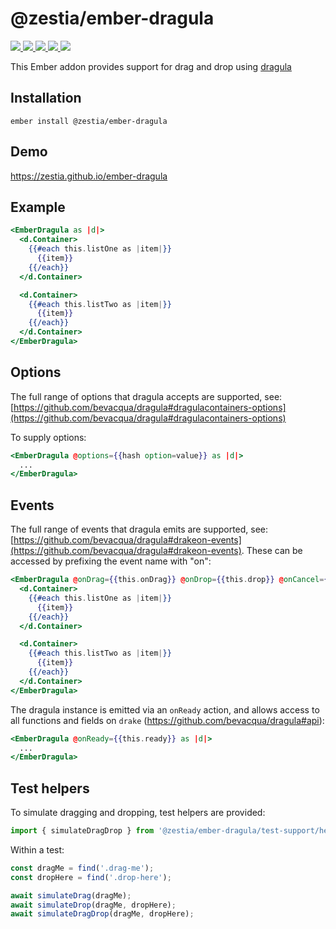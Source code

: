 # @zestia/ember-dragula

<p>
  <a href="http://travis-ci.org/zestia/ember-dragula">
    <img src="https://travis-ci.org/zestia/ember-dragula.svg?branch=master">
  </a>

  <a href="https://david-dm.org/zestia/ember-dragula#badge-embed">
    <img src="https://david-dm.org/zestia/ember-dragula.svg">
  </a>

  <a href="https://david-dm.org/zestia/ember-dragula#dev-badge-embed">
    <img src="https://david-dm.org/zestia/ember-dragula/dev-status.svg">
  </a>

  <a href="https://emberobserver.com/addons/@zestia/ember-dragula">
    <img src="https://emberobserver.com/badges/-zestia-ember-dragula.svg">
  </a>

  <img src="https://img.shields.io/badge/Ember-%3E%3D%203.16-brightgreen">
</p>

This Ember addon provides support for drag and drop using [dragula](https://bevacqua.github.io/dragula/)

## Installation

```
ember install @zestia/ember-dragula
```

## Demo

https://zestia.github.io/ember-dragula

## Example

```handlebars
<EmberDragula as |d|>
  <d.Container>
    {{#each this.listOne as |item|}}
      {{item}}
    {{/each}}
  </d.Container>

  <d.Container>
    {{#each this.listTwo as |item|}}
      {{item}}
    {{/each}}
  </d.Container>
</EmberDragula>

```

## Options

The full range of options that dragula accepts are supported, see: [https://github.com/bevacqua/dragula#dragulacontainers-options](https://github.com/bevacqua/dragula#dragulacontainers-options)

To supply options:

```handlebars
<EmberDragula @options={{hash option=value}} as |d|>
  ...
</EmberDragula>

```

## Events

The full range of events that dragula emits are supported, see: [https://github.com/bevacqua/dragula#drakeon-events](https://github.com/bevacqua/dragula#drakeon-events). These can be accessed by prefixing the event name with "on":

```handlebars
<EmberDragula @onDrag={{this.onDrag}} @onDrop={{this.drop}} @onCancel={{this.cancel}} ... as |d|>
  <d.Container>
    {{#each this.listOne as |item|}}
      {{item}}
    {{/each}}
  </d.Container>

  <d.Container>
    {{#each this.listTwo as |item|}}
      {{item}}
    {{/each}}
  </d.Container>
</EmberDragula>
```

The dragula instance is emitted via an `onReady` action, and allows access to all functions and fields on `drake` (https://github.com/bevacqua/dragula#api):

```handlebars
<EmberDragula @onReady={{this.ready}} as |d|>
  ...
</EmberDragula>

```

## Test helpers

To simulate dragging and dropping, test helpers are provided:

```javascript
import { simulateDragDrop } from '@zestia/ember-dragula/test-support/helpers/simulate-drag-drop';
```

Within a test:

```javascript
const dragMe = find('.drag-me');
const dropHere = find('.drop-here');

await simulateDrag(dragMe);
await simulateDrop(dragMe, dropHere);
await simulateDragDrop(dragMe, dropHere);
```
